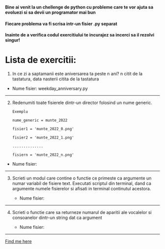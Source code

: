 



**Bine ai venit la un chellenge de python cu probleme care te vor ajuta sa evoluezi si sa devii un programator mai bun** 

#### Fiecare problema va fi scrisa intr-un fisier .py separat

#### Inainte de a verifica codul exercitiului te incurajez sa incerci sa il rezolvi singur!

# Lista de exercitii:

1. In ce zi a saptamanii este aniversarea ta peste n ani?
n citit de la tastatura, data nasterii citita de la tastatura

  * Nume fisier: weekday_anniversary.py

---

2. Redenumiti toate fisierele dintr-un director folosind un nume generic.
      
       Exemplu

       nume_generic = munte_2022

       fisier1 = 'munte_2022_0.png'

       fisier2 = 'munte_2022_1.png'

       ..............

       fisiern = 'munte_2022_n.png'
       
    	  
  * Nume fisier:

---

3. Scrieti un modul care contine o functie ce primeste ca argumente un numar variabil de fisiere text.
Executati scriptul din terminal, dand ca argumente numele fisierelor si afisati in terminal continutul acestora.

	  
   * Nume fisier:
   

---

4. Scrieti o functie care sa returneze numarul de aparitii ale vocalelor si consoanelor dintr-un string dat ca argument

	  
   * Nume fisier:

---


[Find me here](https://mariusciurea.github.io/links/)

